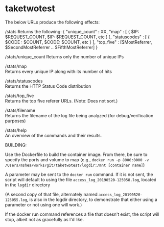 # taketwotest

The below URLs produce the following effects:

/stats
Returns the following: { "unique_count" : XX, "map" : [ { $IP: $REQUEST_COUNT, $IP: $REQUEST_COUNT, etc } ], "statuscodes" : [ { $CODE : $COUNT, $CODE: $COUNT, etc } ], "top_five" : [$MostReferrer, $SecondMostReferrer .. $FifthMostReferrer] }

/stats/unique_count
Returns only the number of unique IPs

/stats/map 							
Returns every unique IP along with its number of hits

/stats/statuscodes				
Returns the HTTP Status Code distribution

/stats/top_five					
Returns the top five referer URLs. (Note: Does not sort.)

/stats/filename					
Returns the filename of the log file being analyzed (for debug/verification purposes)

/stats/help		 					
An overview of the commands and their results.


BUILDING:

Use the Dockerfile to build the container image. 
From there, be sure to specify the ports and volume to map (e.g., `docker run -p 8000:8000 -v /Users/mshea/works/git/taketwotest/logdir:/mnt [container name]`)

A parameter may be sent to the `docker run` command. If it is not sent, the script will default to using the file `access_log_20190520-125058.log`, located in the `logdir` directory

(A second copy of that file, alternately named `access_log_20190520-125055.log`, is also in the logdir directory, to demonstrate that either using a parameter or not using one will work.)

If the docker run command references a file that doesn't exist, the script will stop, albeit not as gracefully as I'd like.
